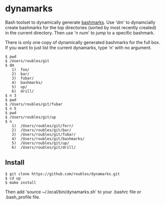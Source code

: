 # dynamarks

Bash toolset to dynamically generate [bashmarks](https://github.com/huyng/bashmarks). Use 'dm' to dynamcially create bashmarks for the top directories (sorted by most recently created) in the current directory. Then use 'n num' to jump to a specific bashmark.

There is only one copy of dynamically generated bashmarks for the full box. If you want to just list the current dynamarks, type 'n' with no argument.

```
$ pwd
$ /Users/roubles/git
$ dm
   1)  foo/          
   2)  bar/         
   3)  fubar/  
   4)  bashmarks/         
   5)  up/                 
   6)  drill/
$ n 3
$ pwd
$ /Users/roubles/git/fubar
$ n 5
$ pwd
$ /Users/roubles/git/up
$ n
   1)  /Users/roubles/git/forr/
   2)  /Users/roubles/git/bar/
   3)  /Users/roubles/git/fubar/
   4)  /Users/roubles/git/bashmarks/
   5)  /Users/roubles/git/up/
   6)  /Users/roubles/git/drill/
```

## Install

```
$ git clone https://github.com/roubles/dynamarks.git
$ cd up
$ make install
```

Then add 'source ~/.local/bin/dynamarks.sh' to your .bashrc file or .bash_profile file.
